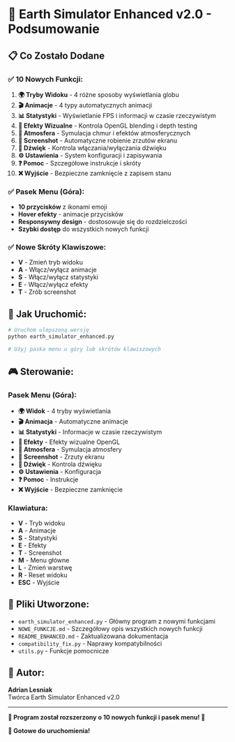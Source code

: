 # 🌟 Earth Simulator Enhanced v2.0 - Podsumowanie

## 📋 Co Zostało Dodane

### ✅ **10 Nowych Funkcji:**

1. **🌍 Tryby Widoku** - 4 różne sposoby wyświetlania globu
2. **🎬 Animacje** - 4 typy automatycznych animacji
3. **📊 Statystyki** - Wyświetlanie FPS i informacji w czasie rzeczywistym
4. **🎨 Efekty Wizualne** - Kontrola OpenGL blending i depth testing
5. **🌙 Atmosfera** - Symulacja chmur i efektów atmosferycznych
6. **📸 Screenshot** - Automatyczne robienie zrzutów ekranu
7. **🎵 Dźwięk** - Kontrola włączania/wyłączania dźwięku
8. **⚙️ Ustawienia** - System konfiguracji i zapisywania
9. **❓ Pomoc** - Szczegółowe instrukcje i skróty
10. **❌ Wyjście** - Bezpieczne zamknięcie z zapisem stanu

### ✅ **Pasek Menu (Góra):**

- **10 przycisków** z ikonami emoji
- **Hover efekty** - animacje przycisków
- **Responsywny design** - dostosowuje się do rozdzielczości
- **Szybki dostęp** do wszystkich nowych funkcji

### ✅ **Nowe Skróty Klawiszowe:**

- **V** - Zmień tryb widoku
- **A** - Włącz/wyłącz animacje
- **S** - Włącz/wyłącz statystyki
- **E** - Włącz/wyłącz efekty
- **T** - Zrób screenshot

## 🚀 **Jak Uruchomić:**

```bash
# Uruchom ulepszoną wersję
python earth_simulator_enhanced.py

# Użyj paska menu u góry lub skrótów klawiszowych
```

## 🎮 **Sterowanie:**

### Pasek Menu (Góra):
- **🌍 Widok** - 4 tryby wyświetlania
- **🎬 Animacja** - Automatyczne animacje
- **📊 Statystyki** - Informacje w czasie rzeczywistym
- **🎨 Efekty** - Efekty wizualne OpenGL
- **🌙 Atmosfera** - Symulacja atmosfery
- **📸 Screenshot** - Zrzuty ekranu
- **🎵 Dźwięk** - Kontrola dźwięku
- **⚙️ Ustawienia** - Konfiguracja
- **❓ Pomoc** - Instrukcje
- **❌ Wyjście** - Bezpieczne zamknięcie

### Klawiatura:
- **V** - Tryb widoku
- **A** - Animacje
- **S** - Statystyki
- **E** - Efekty
- **T** - Screenshot
- **M** - Menu główne
- **L** - Zmień warstwę
- **R** - Reset widoku
- **ESC** - Wyjście

## 📁 **Pliki Utworzone:**

- `earth_simulator_enhanced.py` - Główny program z nowymi funkcjami
- `NOWE_FUNKCJE.md` - Szczegółowy opis wszystkich nowych funkcji
- `README_ENHANCED.md` - Zaktualizowana dokumentacja
- `compatibility_fix.py` - Naprawy kompatybilności
- `utils.py` - Funkcje pomocnicze

## 🎯 **Autor:**

**Adrian Lesniak**  
Twórca Earth Simulator Enhanced v2.0

---

**🌟 Program został rozszerzony o 10 nowych funkcji i pasek menu! 🌟**

**🚀 Gotowe do uruchomienia!** 